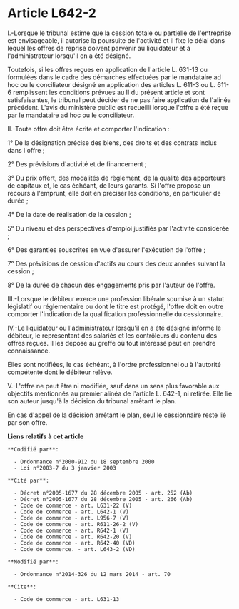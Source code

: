 # Article L642-2

I.-Lorsque le tribunal estime que la cession totale ou partielle de l'entreprise est envisageable, il autorise la poursuite
de l'activité et il fixe le délai dans lequel les offres de reprise doivent parvenir au liquidateur et à l'administrateur
lorsqu'il en a été désigné. 

Toutefois, si les offres reçues en application de l'article L. 631-13 ou formulées dans le cadre des démarches effectuées par
le mandataire ad hoc ou le conciliateur désigné en application des articles L. 611-3 ou L. 611-6 remplissent les conditions
prévues au II du présent article et sont satisfaisantes, le tribunal peut décider de ne pas faire application de l'alinéa
précédent. L'avis du ministère public est recueilli lorsque l'offre a été reçue par le mandataire ad hoc ou le conciliateur. 

II.-Toute offre doit être écrite et comporter l'indication : 

1° De la désignation précise des biens, des droits et des contrats inclus dans l'offre ; 

2° Des prévisions d'activité et de financement ; 

3° Du prix offert, des modalités de règlement, de la qualité des apporteurs de capitaux et, le cas échéant, de leurs garants.
Si l'offre propose un recours à l'emprunt, elle doit en préciser les conditions, en particulier de durée ; 

4° De la date de réalisation de la cession ; 

5° Du niveau et des perspectives d'emploi justifiés par l'activité considérée ; 

6° Des garanties souscrites en vue d'assurer l'exécution de l'offre ; 

7° Des prévisions de cession d'actifs au cours des deux années suivant la cession ; 

8° De la durée de chacun des engagements pris par l'auteur de l'offre. 

III.-Lorsque le débiteur exerce une profession libérale soumise à un statut législatif ou réglementaire ou dont le titre est
protégé, l'offre doit en outre comporter l'indication de la qualification professionnelle du cessionnaire. 

IV.-Le liquidateur ou l'administrateur lorsqu'il en a été désigné informe le débiteur, le représentant des salariés et les
contrôleurs du contenu des offres reçues. Il les dépose au greffe où tout intéressé peut en prendre connaissance. 

Elles sont notifiées, le cas échéant, à l'ordre professionnel ou à l'autorité compétente dont le débiteur relève. 

V.-L'offre ne peut être ni modifiée, sauf dans un sens plus favorable aux objectifs mentionnés au premier alinéa de l'article
L. 642-1, ni retirée. Elle lie son auteur jusqu'à la décision du tribunal arrêtant le plan. 

En cas d'appel de la décision arrêtant le plan, seul le cessionnaire reste lié par son offre.

**Liens relatifs à cet article**

	**Codifié par**:

	  - Ordonnance n°2000-912 du 18 septembre 2000
	  - Loi n°2003-7 du 3 janvier 2003

	**Cité par**:

	  - Décret n°2005-1677 du 28 décembre 2005 - art. 252 (Ab)
	  - Décret n°2005-1677 du 28 décembre 2005 - art. 266 (Ab)
	  - Code de commerce - art. L631-22 (V)
	  - Code de commerce - art. L642-1 (V)
	  - Code de commerce - art. L956-7 (V)
	  - Code de commerce - art. R611-26-2 (V)
	  - Code de commerce - art. R642-1 (V)
	  - Code de commerce - art. R642-20 (V)
	  - Code de commerce - art. R642-40 (VD)
	  - Code de commerce. - art. L643-2 (VD)

	**Modifié par**:

	  - Ordonnance n°2014-326 du 12 mars 2014 - art. 70

	**Cite**:

	  - Code de commerce - art. L631-13
